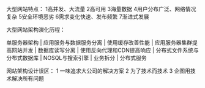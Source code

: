 大型网站特点：
1高并发、大流量
2高可用
3海量数据
4用户分布广泛、网络情况复杂
5安全环境恶劣
6需求变化快速、发布频繁
7渐进式发展

大型网站架构演化历程：

单服务器架构
      |
应用服务与数据服务分离
      |
使用缓存改善性能
      |
应用服务器集群提高网站并发
      |
数据库读写分离
      |
使用反向代理和CDN提高响应
      |
分布式文件系统与分布式数据库
      |
NOSQL与搜索引擎
      |
   业务拆分
      |
   分布式服务



网站架构设计误区：
1 一味追求大公司的解决方案
2 为了技术而技术
3 企图用技术解决所有问题
  